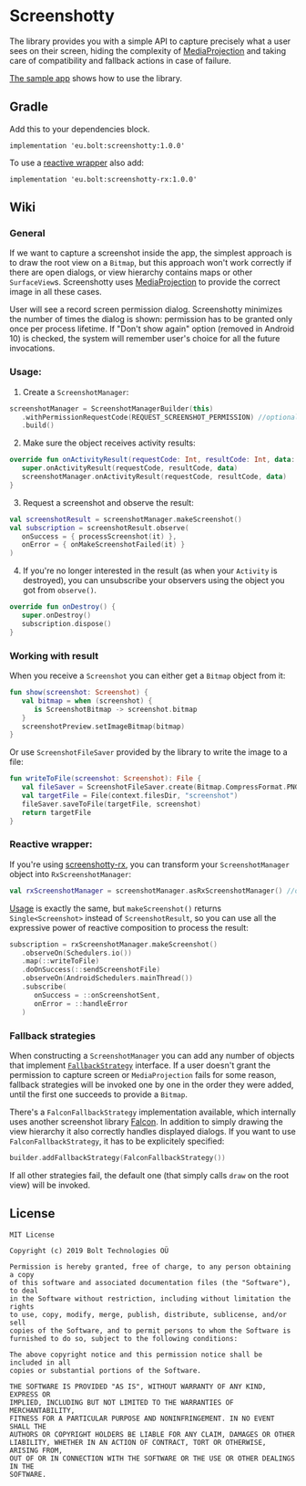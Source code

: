# Screenshotty

The library provides you with a simple API to capture precisely what a user sees on their screen, hiding the complexity of [MediaProjection](https://developer.android.com/reference/android/media/projection/MediaProjection) and taking care of compatibility and fallback actions in case of failure.

[The sample app](https://github.com/bolteu/screenshotty/blob/master/sample/src/main/java/eu/bolt/screenshotty/sample/MainActivity.kt) shows how to use the library.

## Gradle 
Add this to your dependencies block.
```
implementation 'eu.bolt:screenshotty:1.0.0'
```

To use a [reactive wrapper](https://github.com/bolteu/screenshotty/new/master?readme=1#reactive-wrapper) also add:
```
implementation 'eu.bolt:screenshotty-rx:1.0.0'
```

## Wiki

### General
If we want to capture a screenshot inside the app, the simplest approach is to draw the root view on a `Bitmap`, but 
this approach won't work correctly if there are open dialogs, or view hierarchy contains  maps or other `SurfaceView`s. 
Screenshotty uses [MediaProjection](https://developer.android.com/reference/android/media/projection/MediaProjection) to 
provide the correct image in all these cases.

User will see a record screen permission dialog. Screenshotty minimizes the number of times the dialog is shown: permission has to be granted only once per process lifetime. 
If "Don't show again" option (removed in Android 10) is checked, the system will 
remember user's choice for all the future invocations. 

### Usage:

1. Create a `ScreenshotManager`:

```kotlin
screenshotManager = ScreenshotManagerBuilder(this)
   .withPermissionRequestCode(REQUEST_SCREENSHOT_PERMISSION) //optional, 888 is the default
   .build()
```

2. Make sure the object receives activity results:

```kotlin
override fun onActivityResult(requestCode: Int, resultCode: Int, data: Intent?) {
   super.onActivityResult(requestCode, resultCode, data)
   screenshotManager.onActivityResult(requestCode, resultCode, data)
}
```
3. Request a screenshot and observe the result:

```kotlin
val screenshotResult = screenshotManager.makeScreenshot()
val subscription = screenshotResult.observe(
   onSuccess = { processScreenshot(it) },
   onError = { onMakeScreenshotFailed(it) }
)
```
4. If you're no longer interested in the result (as when your `Activity` is destroyed), you can unsubscribe your observers using the object you got from `observe()`.

```kotlin
override fun onDestroy() {
   super.onDestroy()
   subscription.dispose()
}
```

### Working with result

When you receive a `Screenshot` you can either get a `Bitmap` object from it:
```kotlin
fun show(screenshot: Screenshot) {
   val bitmap = when (screenshot) {
      is ScreenshotBitmap -> screenshot.bitmap
   }
   screenshotPreview.setImageBitmap(bitmap)
}
```
Or use `ScreenshotFileSaver` provided by the library to write the image to a file:
```kotlin
fun writeToFile(screenshot: Screenshot): File {
   val fileSaver = ScreenshotFileSaver.create(Bitmap.CompressFormat.PNG)
   val targetFile = File(context.filesDir, "screenshot")
   fileSaver.saveToFile(targetFile, screenshot)
   return targetFile
}
```

### Reactive wrapper:

If you're using [screenshotty-rx](https://github.com/bolteu/screenshotty/new/master?readme=1#gradle), you can transform your `ScreenshotManager` object into `RxScreenshotManager`:
```kotlin
val rxScreenshotManager = screenshotManager.asRxScreenshotManager() //or RxScreenshotWrapper.wrap(screenshotManager)
```
[Usage](https://github.com/bolteu/screenshotty/new/master?readme=1#usage) is exactly the same, but `makeScreenshot()` returns `Single<Screenshot>` instead of `ScreenshotResult`, so you can use all the expressive power of reactive composition to process the result:
```kotlin
subscription = rxScreenshotManager.makeScreenshot()
   .observeOn(Schedulers.io())
   .map(::writeToFile)
   .doOnSuccess(::sendScreenshotFile)
   .observeOn(AndroidSchedulers.mainThread())
   .subscribe(
      onSuccess = ::onScreenshotSent,
      onError = ::handleError
   )
```

### Fallback strategies

When constructing a `ScreenshotManager` you can add any number of objects that implement [`FallbackStrategy`](https://github.com/bolteu/screenshotty/blob/master/screenshotty-lib/src/main/java/eu/bolt/screenshotty/FallbackStrategy.kt) interface.
If a user doesn't grant the permission to capture screen or `MediaProjection` fails for some reason, fallback strategies will be invoked
one by one in the order they were added, until the first one succeeds to provide a `Bitmap`. 

There's a `FalconFallbackStrategy` implementation available, which internally uses another screenshot library [Falcon](https://github.com/jraska/Falcon). In addition to simply drawing the view hierarchy it also correctly handles displayed dialogs.
If you want to use `FalconFallbackStrategy`, it has to be explicitely specified:
```kotlin
builder.addFallbackStrategy(FalconFallbackStrategy())
```
If all other strategies fail, the default one (that simply calls `draw` on the root view) will be invoked.

## License
```
MIT License

Copyright (c) 2019 Bolt Technologies OÜ

Permission is hereby granted, free of charge, to any person obtaining a copy
of this software and associated documentation files (the "Software"), to deal
in the Software without restriction, including without limitation the rights
to use, copy, modify, merge, publish, distribute, sublicense, and/or sell
copies of the Software, and to permit persons to whom the Software is
furnished to do so, subject to the following conditions:

The above copyright notice and this permission notice shall be included in all
copies or substantial portions of the Software.

THE SOFTWARE IS PROVIDED "AS IS", WITHOUT WARRANTY OF ANY KIND, EXPRESS OR
IMPLIED, INCLUDING BUT NOT LIMITED TO THE WARRANTIES OF MERCHANTABILITY,
FITNESS FOR A PARTICULAR PURPOSE AND NONINFRINGEMENT. IN NO EVENT SHALL THE
AUTHORS OR COPYRIGHT HOLDERS BE LIABLE FOR ANY CLAIM, DAMAGES OR OTHER
LIABILITY, WHETHER IN AN ACTION OF CONTRACT, TORT OR OTHERWISE, ARISING FROM,
OUT OF OR IN CONNECTION WITH THE SOFTWARE OR THE USE OR OTHER DEALINGS IN THE
SOFTWARE.
```

